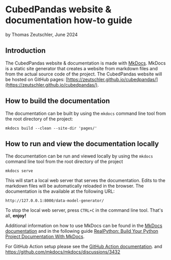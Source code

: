 # CubedPandas website & documentation how-to guide
by Thomas Zeutschler, June 2024

## Introduction
The CubedPandas website & documentation is made with [MkDocs](https://www.mkdocs.org/). MkDocs is a static site generator that
creates a website from markdown files and from the actual source code of the project. The CubedPandas website will 
be hosted on GitHub pages: [https://zeutschler.github.io/cubedpandas/](https://zeutschler.github.io/cubedpandas/).

## How to build the documentation
The documentation can be built by using the `mkdocs` command line tool from the root directory of the project: 

```shell
mkdocs build --clean --site-dir 'pages/'
```

## How to run and view the documentation locally
The documentation can be run and viewed locally by using the `mkdocs` command line tool from the root 
directory of the project
```shell
mkdocs serve
```
This will start a local web server that serves the documentation. Edits to the markdown files will be
automatically reloaded in the browser. The documentation is the available at the following URL:

```shell            
http://127.0.0.1:8000/data-model-generator/
```
To stop the local web server, press `CTRL+C` in the command line tool. That's all, **enjoy!**

Additional information on how to use MkDocs can be found in the [MkDocs documentation](https://www.mkdocs.org/)
and in the following guide [RealPython: Build Your Python Project Documentation With MkDocs](https://realpython.com/python-project-documentation-with-mkdocs/).

For GitHub Action setup please see
the [GitHub Action documentation](https://docs.github.com/en/actions/learn-github-actions).
and https://github.com/mkdocs/mkdocs/discussions/3432

